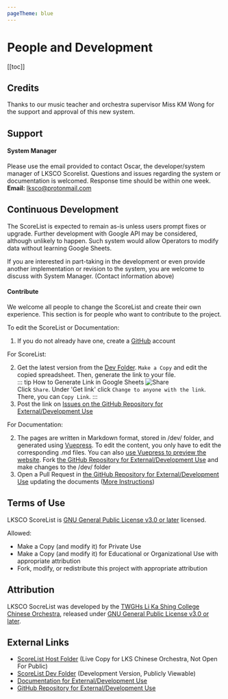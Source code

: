 ```yaml
---
pageTheme: blue
---
```


# People and Development

[[toc]]

## Credits
Thanks to our music teacher and orchestra supervisor Miss KM Wong for the support and approval of this new system.

## Support
#### System Manager  
Please use the email provided to contact Oscar, the developer/system manager of LKSCO Scorelist. Questions and issues regarding the system or documentation is welcomed. Response time should be within one week.  
**Email:** [lksco@protonmail.com](mailto://lksco@protonmail.com)  

## Continuous Development
The ScoreList is expected to remain as-is unless users prompt fixes or upgrade. Further development with Google API may be considered, although unlikely to happen. Such system would allow Operators to modify data without learning Google Sheets.  

If you are interested in part-taking in the development or even provide another implementation or revision to the system, you are welcome to discuss with System Manager. (Contact information above)  

#### Contribute
We welcome all people to change the ScoreList and create their own experience. This section is for people who want to contribute to the project.  

To edit the ScoreList or Documentation:  
1. If you do not already have one, create a [GitHub](https://github.com/) account  

For ScoreList:  

2. Get the latest version from the [Dev Folder](https://drive.google.com/drive/folders/1x9wOa3ts6RLCixqVR7FEHr3SGWd9rDQi?usp=sharing). `Make a Copy` and edit the copied spreadsheet. Then, generate the link to your file.  
    ::: tip How to Generate Link in Google Sheets
    ![Share](/doc/assets/img/share.png)  
    Click `Share`. Under 'Get link' click `Change to anyone with the link`. There, you can `Copy Link`.
    :::
3. Post the link on [Issues on the GitHub Repository for External/Development Use](https://github.com/lksco/dev/issues)  

For Documentation:  

2. The pages are written in Markdown format, stored in /dev/ folder, and generated using [Vuepress](https://vuepress.vuejs.org). To edit the content, you only have to edit the corresponding .md files. You can also [use Vuepress to preview the website](https://vuepress.vuejs.org/guide/getting-started.html). Fork [the GitHub Repository for External/Development Use](https://github.com/lksco/dev) and make changes to the /dev/ folder  
3. Open a Pull Request in [the GitHub Repository for External/Development Use](https://github.com/lksco/dev) updating the documents ([More Instructions](https://docs.github.com/en/github/collaborating-with-issues-and-pull-requests/creating-a-pull-request-from-a-fork))  

## Terms of Use
LKSCO ScoreList is [GNU General Public License v3.0 or later](https://www.gnu.org/licenses/gpl-3.0.en.html) licensed.  

Allowed:  
* Make a Copy (and modify it) for Private Use
* Make a Copy (and modify it) for Educational or Organizational Use with appropriate attribution
* Fork, modify, or redistribute this project with appropriate attribution

## Attribution
LKSCO SocreList was developed by the [TWGHs Li Ka Shing College Chinese Orchestra](https://lksco.github.io), released under [GNU General Public License v3.0 or later](https://www.gnu.org/licenses/gpl-3.0.en.html).

## External Links
* [ScoreList Host Folder](https://drive.google.com/drive/folders/1_fp5PVgriJ9VGYI0rtV-D4Elmc4CJ_fZ?usp=sharing) (Live Copy for LKS Chinese Orchestra, Not Open For Public)
* [ScoreList Dev Folder](https://drive.google.com/drive/folders/1x9wOa3ts6RLCixqVR7FEHr3SGWd9rDQi?usp=sharing) (Development Version, Publicly Viewable)
* [Documentation for External/Development Use](https://lksco.github.io/dev)
* [GitHub Repository for External/Development Use](https://github.com/lksco/dev)